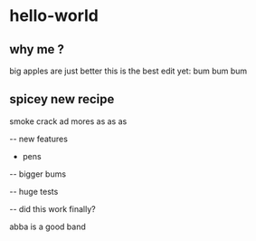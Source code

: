 # hello-world

## why me ? 

big apples are just better
this is the best edit yet:
bum bum bum


## spicey new recipe

smoke crack
ad mores
as as as

-- new features
- pens


-- bigger bums


-- huge tests


-- did this work finally?


abba is a good band



